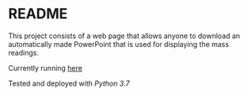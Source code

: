 # README

This project consists of a web page that allows anyone to download an automatically made PowerPoint that is used for displaying the mass readings.

Currently running [here](https://pptmisa.herokuapp.com/)

Tested and deployed with *Python 3.7*
